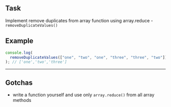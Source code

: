 ## Task

Implement remove duplicates from array function using array.reduce - `removeDuplicateValues()`

## Example

```js
console.log(
  removeDuplicateValues(["one", "two", "one", "three", "three", "two"])
); // ['one','two','three']
```

---

## Gotchas

- write a function yourself and use only `array.reduce()` from all array methods
